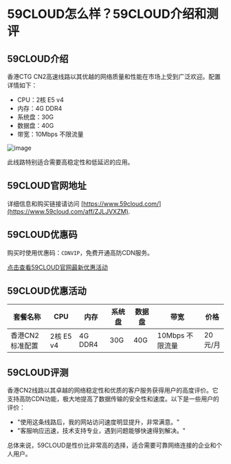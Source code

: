 # 59CLOUD怎么样？59CLOUD介绍和测评

## 59CLOUD介绍
香港CTG CN2高速线路以其优越的网络质量和性能在市场上受到广泛欢迎。配置详情如下：
- CPU：2核 E5 v4
- 内存：4G DDR4
- 系统盘：30G
- 数据盘：40G
- 带宽：10Mbps 不限流量

![image](https://github.com/maf18829/59CLOUD/assets/169427658/24f231bd-970e-42c4-8670-f43a6cfd90a1)

此线路特别适合需要高稳定性和低延迟的应用。

## 59CLOUD官网地址
详细信息和购买链接请访问 [https://www.59cloud.com/](https://www.59cloud.com/aff/ZJLJVXZM).

## 59CLOUD优惠码
购买时使用优惠码：`CDNVIP`，免费开通高防CDN服务。

[点击查看59CLOUD官网最新优惠活动](https://www.59cloud.com/aff/ZJLJVXZM)

## 59CLOUD优惠活动

| 套餐名称            | CPU        | 内存   | 系统盘 | 数据盘 | 带宽        | 价格   |
|-------------------|-------------|-------|-------|-------|-------------|-------|
| 香港CN2标准配置     | 2核 E5 v4   | 4G DDR4| 30G   | 40G   | 10Mbps 不限流量 | 20元/月|

## 59CLOUD评测
香港CN2线路以其卓越的网络稳定性和优质的客户服务获得用户的高度评价。它支持高防CDN功能，极大地提高了数据传输的安全性和速度。以下是一些用户的评价：

- "使用这条线路后，我的网站访问速度明显提升，非常满意。"
- "客服响应迅速，技术支持专业，遇到问题能够快速得到解决。"

总体来说，59CLOUD是性价比非常高的选择，适合需要可靠网络连接的企业和个人用户。

